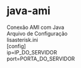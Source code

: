 # java-ami
Conexão AMI com Java
<br>
Arquivo de Configuração
<br>
lisasterisk.ini<br>
[config]<br>
ip=IP_DO_SERVIDOR<br>
port=PORTA_DO_SERVIDOR
